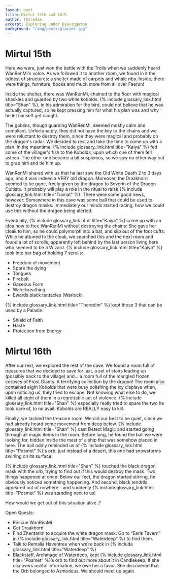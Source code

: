 ```yaml
---
layout: post
title: Mirtul 15th and 16th
author: Thoredim
excerpt: Exploring under Oyaviggaton
background: "/img/posts/glacier.jpg"
---
```


# Mirtul 15th

Here we were, just won the battle with the Trolls when we suddenly heard
WanRenMi's voice. As we followed it to another room, we found in it the oddest
of structures: a shelter made of carpets and whale ribs. Inside, there were
things, furniture, books and much more from all over Faerun!

Inside the shelter, there was WanRenMi, chained to the floor with magical
shackles and guarded by two white kobolds. {% include glossary_link.html title="Shan" %}, in his admiration for the bird,
could not believe that he was actually captured, so he kept pressing him for
what his plan was and why he let himself get caught.

The goblins, though guarding WanRenMi, seemed mostly calm and compliant.
Unfortunately, they did not have the key to the chains and we were reluctant to
destroy them, since they were magical and probably on the dragon's radar. We
decided to rest and take the time to come up with a plan. In the meantime, {% include glossary_link.html title="Kaiya" %}
fed some of the villager's fish to the Kobolds, upon which one of them fell
asleep. The other one became a bit suspicious, so we saw no other way but to
grab him and tie him up.

WanRenMi shared with us that he last saw the Old White Death 2 to 3 days ago,
and it was indeed a VERY old dragon. Moreover, the Draakhorn seemed to be gone,
freely given by the dragon to Severin of the Dragon Cultists. It probably will
play a role in the ritual to raise {% include glossary_link.html title="Tiamat" %}.  There were some good news, however:
Somewhere in this cave was some ball that could be used to destroy dragon masks.
Immediately our minds started racing, how we could use this without the dragon
being alerted.

Eventually, {% include glossary_link.html title="Kaiya" %} came up with an idea how to free WanRenMi without destroying
the chains: She gave her cloak to him, so he could polymorph into a bat, and
slip out of the foot cuffs.  While he attuned to the cloak, we searched this and
the next room and found a lot of scrolls, apparently left behind by the last
person living here who seemed to be a Wizard. {% include glossary_link.html title="Kaiya" %} took into her bag of holding
7 scrolls:

- Freedom of movement
- Spare the dying
- Tongues
- Firebolt
- Gaseous Form
- Waterbreathing
- Ewards black tentacles (Warlock)

{% include glossary_link.html title="Thoredim" %} kept those 3 that can be used by a Paladin:

- Shield of Faith
- Haste
- Protection from Energy

# Mirtul 16th

After our rest, we explored the rest of the cave. We found a room full of
treasures that we decided to save for last, a set of stairs leading up (possibly
back to the village) and... a room full of the mangled frozen corpses of Frost
Giants. A terrifying collection by the dragon! The room also contained eight
Kobolds that were busy polishing the icy displays when, upon noticing us, they
tried to escape. Not knowing what else to do, we killed all eight of them in a
regrettable act of violence. {% include glossary_link.html title="Shan" %} especially really tried to spare the two he
took care of, to no avail. Kobolds are REALLY easy to kill.

Finally, we tackled the treasure room. We did our best to be quiet, since we had
already heard some movement from deep below. {% include glossary_link.html title="Shan" %} cast Detect Magic and started
going through all magic items in the room. Before long, he found the ball we
were looking for, hidden inside the mast of a ship that was somehow placed in
here. The ball oddly reminded us of {% include glossary_link.html title="Posmet" %}'s orb, just instead of a desert, this
one had snowstorms swirling on its surface.

{% include glossary_link.html title="Shan" %} touched the black dragon mask with the orb, trying to find out if this
would destroy the mask. Two things happened at once: Below our feet, the dragon
started stirring, he obviously noticed something happening. And second, black
tendrils appeared out of nowhere - and suddenly {% include glossary_link.html title="Posmet" %} was standing next to us!

How would we get out of this situation alive..?

Open Quests:

- Rescue WanRenMi
- Get Draakhorn
- Find Zhentarim to acquire the white dragon mask. Go to “Earls Tavern” in {% include glossary_link.html title="Waterdeep" %} to find them.
- Talk to Remalia Haventree when we’re back in {% include glossary_link.html title="Waterdeep" %}
- Blackstaff, Archmage of Waterdeep, kept {% include glossary_link.html title="Posmet" %}’s orb to find out more about it in Candlekeep. If she discovers useful information, we owe her a favor. She discovered that the Orb belonged to Asmodeus. We should meet up again.

